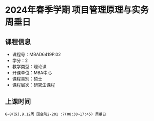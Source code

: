 # 2024年春季学期 项目管理原理与实务 周垂日






## 课程信息

- 课程号：MBAD6419P.02
- 学分：2
- 教学类型：理论课
- 开课单位：MBA中心
- 课程类别：硕士
- 课程层次：研究生课程

## 上课时间

```
6~8(双),9,12周 国金院2-201 :7(08:30~17:45) 周垂日
```

